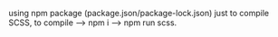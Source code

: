 using npm package (package.json/package-lock.json) just to compile SCSS, to compile --> npm i --> npm run scss.